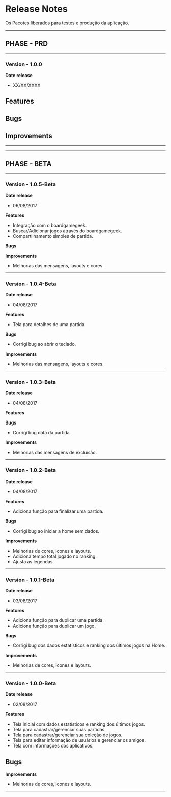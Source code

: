 # Release Notes

Os Pacotes liberados para testes e produção da aplicação.

------------------------------------------------------------------------
## PHASE - PRD
------------------------------------------------------------------------


### Version - 1.0.0
**Date release**
 - XX/XX/XXXX

**Features**
 - 
 
**Bugs**
 - 

**Improvements**
 - 

------------------------------------------------------------------------
------------------------------------------------------------------------
## PHASE - BETA
------------------------------------------------------------------------

### Version - 1.0.5-Beta
**Date release**
 - 06/08/2017

**Features**
 - Integração com o boardgamegeek.
 - Buscar/Adicionar jogos através do boardgamegeek.
 - Compartilhamento simples de partida.

**Bugs**

**Improvements**
 - Melhorias das mensagens, layouts e cores.

------------------------------------------------------------------------

### Version - 1.0.4-Beta
**Date release**
 - 04/08/2017

**Features**
 - Tela para detalhes de uma partida.

**Bugs**
 - Corrigi bug ao abrir o teclado.

**Improvements**
 - Melhorias das mensagens, layouts e cores.

------------------------------------------------------------------------

### Version - 1.0.3-Beta
**Date release**
 - 04/08/2017

**Features**

**Bugs**
 - Corrigi bug data da partida.

**Improvements**
 - Melhorias das mensagens de excluisão.

------------------------------------------------------------------------

### Version - 1.0.2-Beta
**Date release**
 - 04/08/2017

**Features**
 - Adiciona função para finalizar uma partida.

**Bugs**
 - Corrigi bug ao iniciar a home sem dados.

**Improvements**
 - Melhorias de cores, icones e layouts.
 - Adiciona tempo total jogado no ranking.
 - Ajusta as legendas.

------------------------------------------------------------------------
### Version - 1.0.1-Beta
**Date release**
 - 03/08/2017

**Features**
 - Adiciona função para duplicar uma partida.
 - Adiciona função para duplicar um jogo.

**Bugs**
 - Corrigi bug dos dados estatísticos e ranking dos últimos jogos na Home.

**Improvements**
 - Melhorias de cores, icones e layouts.

------------------------------------------------------------------------

### Version - 1.0.0-Beta
**Date release**
 - 02/08/2017

**Features**
 - Tela inicial com dados estatísticos e ranking dos últimos jogos.
 - Tela para cadastrar/gerenciar suas partidas.
 - Tela para cadastrar/gerenciar sua coleção de jogos.
 - Tela para editar informação de usuários e gerenciar os amigos.
 - Tela com informações dos aplicativos.
 
**Bugs**
 - 

**Improvements**
 - Melhorias de cores, icones e layouts.

------------------------------------------------------------------------
